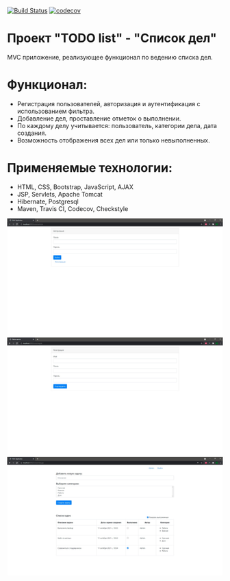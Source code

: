 [![Build Status](https://app.travis-ci.com/AMEMELYANOV/job4j_todo.svg?branch=master)](https://app.travis-ci.com/AMEMELYANOV/job4j_todo)
[![codecov](https://codecov.io/gh/AMEMELYANOV/job4j_todo/branch/master/graph/badge.svg?token=89Z3ETZSPC)](https://codecov.io/gh/AMEMELYANOV/job4j_todo)

# Проект "TODO list" - "Список дел"
MVC приложение, реализующее функционал по ведению списка дел.
# Функционал:
- Регистрация пользователей, авторизация и 
  аутентификация с использованием фильтра.
- Добавление дел, проставление отметок о выполнении.
- По каждому делу учитывается: пользователь, категории дела, дата создания.
- Возможность отображения всех дел или только невыполненных.
# Применяемые технологии:
- HTML, CSS, Bootstrap, JavaScript, AJAX
- JSP, Servlets, Apache Tomcat
- Hibernate, Postgresql
- Maven, Travis CI, Codecov, Checkstyle 

![alt text](images/job4j_todo_image_auth.jpg)
![alt text](images/job4j_todo_image_reg.jpg)
![alt text](images/job4j_todo_image_todo.jpg)